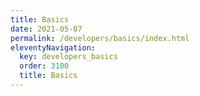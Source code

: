 ```yaml
---
title: Basics
date: 2021-05-07
permalink: /developers/basics/index.html
eleventyNavigation:
  key: developers_basics
  order: 3100
  title: Basics
---
```

